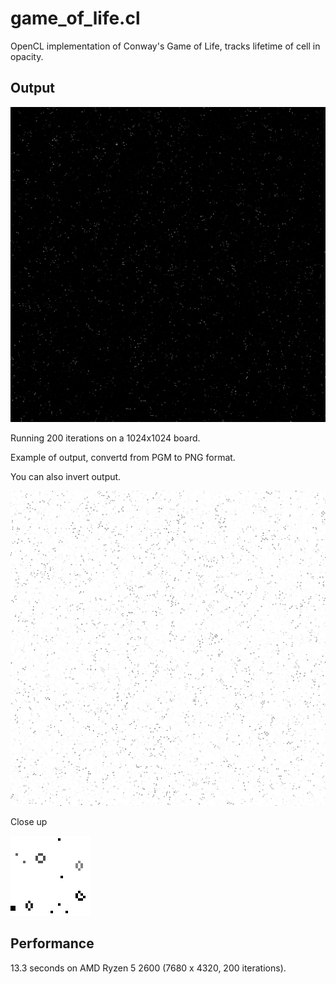 # game_of_life.cl
OpenCL implementation of Conway's Game of Life, tracks lifetime of cell in opacity.

## Output

![Output converted to PNG](black_white.png)

Running 200 iterations on a 1024x1024 board.

Example of output, convertd from PGM to PNG format.

You can also invert output.

![1024x1024 game of life](game_of_life_1k.png)

Close up

![Close up of output](closeup.png)

## Performance
13.3 seconds on AMD Ryzen 5 2600 (7680 x 4320, 200 iterations).
